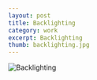 ```yaml
---
layout: post
title: Backlighting
category: work
excerpt: Backlighting
thumb: backlighting.jpg
---
```


<p><img src="{{ site.file }}/backlighting.jpg" alt="Backlighting"></p>